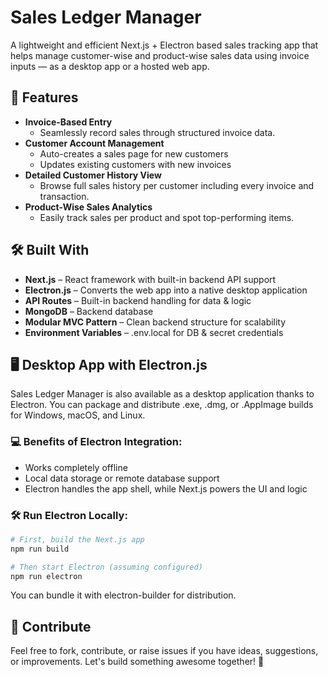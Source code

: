 # Sales Ledger Manager

A lightweight and efficient Next.js + Electron based sales tracking app that helps manage customer-wise and product-wise sales data using invoice inputs — as a desktop app or a hosted web app.

## 🚀 Features

- **Invoice-Based Entry**
  - Seamlessly record sales through structured invoice data.
- **Customer Account Management**
  - Auto-creates a sales page for new customers
  - Updates existing customers with new invoices
- **Detailed Customer History View**
  - Browse full sales history per customer including every invoice and transaction.
- **Product-Wise Sales Analytics**
  - Easily track sales per product and spot top-performing items.

## 🛠️ Built With

- **Next.js** – React framework with built-in backend API support
- **Electron.js** – Converts the web app into a native desktop application
- **API Routes** – Built-in backend handling for data & logic
- **MongoDB** – Backend database
- **Modular MVC Pattern** – Clean backend structure for scalability
- **Environment Variables** – .env.local for DB & secret credentials

## 🖥️ Desktop App with Electron.js

Sales Ledger Manager is also available as a desktop application thanks to Electron.
You can package and distribute .exe, .dmg, or .AppImage builds for Windows, macOS, and Linux.

### 💻 Benefits of Electron Integration:

- Works completely offline
- Local data storage or remote database support
- Electron handles the app shell, while Next.js powers the UI and logic

### 🛠️ Run Electron Locally:

```bash
# First, build the Next.js app
npm run build

# Then start Electron (assuming configured)
npm run electron
```

You can bundle it with electron-builder for distribution.

## 🤝 Contribute

Feel free to fork, contribute, or raise issues if you have ideas, suggestions, or improvements.
Let's build something awesome together! 💪
